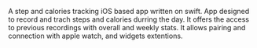 A step and calories tracking iOS based app written on swift. 
App designed to record and trach steps and calories durring the day. 
It offers the access to previous recordings with overall and weekly stats.
It allows pairing and connection with apple watch, and widgets extentions.
